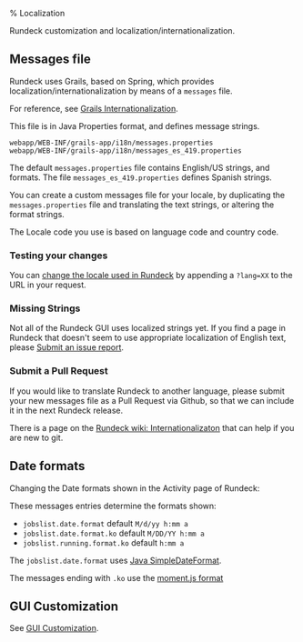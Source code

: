% Localization

Rundeck customization and localization/internationalization.

## Messages file

Rundeck uses Grails, based on Spring, which provides localization/internationalization by means of a `messages` file.

For reference, see [Grails Internationalization](https://grails.github.io/grails-doc/2.4.4/guide/i18n.html).

This file is in Java Properties format, and defines message strings.

    webapp/WEB-INF/grails-app/i18n/messages.properties
    webapp/WEB-INF/grails-app/i18n/messages_es_419.properties

The default `messages.properties` file contains English/US strings, and formats. 
The file `messages_es_419.properties` defines Spanish strings.

You can create a custom messages file for your locale, by duplicating the `messages.properties` file
and translating the text strings, or altering the format strings.

The Locale code you use is based on language code and country code.

### Testing your changes

You can [change the locale used in Rundeck](https://grails.github.io/grails-doc/2.4.4/guide/i18n.html#changingLocales)
by appending a `?lang=XX` to the URL in your request.

### Missing Strings

Not all of the Rundeck GUI uses localized strings yet.  If you find a page in Rundeck that doesn't seem to use
appropriate localization of English text,
please [Submit an issue report](https://github.com/rundeck/rundeck/issues/new?title=Missing%20i18n%20Text%3A%20___&body=i18n%20support%20is%20missing%20on%20page%3A%20___%0A%0AText%3A%20___&labels[]=i18n).

### Submit a Pull Request

If you would like to translate Rundeck to another language, please submit your new messages file as a Pull Request 
via Github, so that we can include it in the next Rundeck release.

There is a page on the [Rundeck wiki: Internationalizaton](https://github.com/rundeck/rundeck/wiki/Internationalization) that can help if you are new to git.

## Date formats

Changing the Date formats shown in the Activity page of Rundeck:

These messages entries determine the formats shown:

* `jobslist.date.format` default `M/d/yy h:mm a`
* `jobslist.date.format.ko` default `M/DD/YY h:mm a`
* `jobslist.running.format.ko` default `h:mm a`

The `jobslist.date.format` uses [Java SimpleDateFormat](https://docs.oracle.com/javase/7/docs/api/java/text/SimpleDateFormat.html?is-external=true).

The messages ending with `.ko` use the [moment.js format](http://momentjs.com/docs/#/displaying/format/)

## GUI Customization

See [GUI Customization](gui-customization.html).